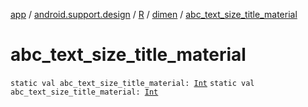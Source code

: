 [app](../../../index.md) / [android.support.design](../../index.md) / [R](../index.md) / [dimen](index.md) / [abc_text_size_title_material](.)

# abc_text_size_title_material

`static val abc_text_size_title_material: `[`Int`](https://kotlinlang.org/api/latest/jvm/stdlib/kotlin/-int/index.html)
`static val abc_text_size_title_material: `[`Int`](https://kotlinlang.org/api/latest/jvm/stdlib/kotlin/-int/index.html)